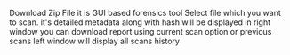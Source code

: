 Download Zip File
it is GUI based forensics tool
Select file which you want to scan. it's detailed metadata along with hash will be displayed in right window
you can download report using current scan option or previous scans
left window will display all scans history
